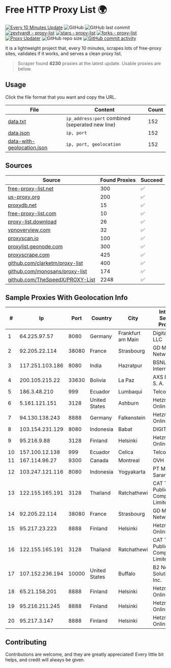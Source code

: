 
# Free HTTP Proxy List 🌍

[![Every 10 Minutes Update](https://github.com/mertguvencli/http-proxy-list/actions/workflows/main.yml/badge.svg?branch=main)](https://github.com/mertguvencli/http-proxy-list/actions/workflows/main.yml)
![GitHub](https://img.shields.io/github/license/mertguvencli/http-proxy-list)
![GitHub last commit](https://img.shields.io/github/last-commit/mertguvencli/http-proxy-list)
[![zevtyardt - proxy-list](https://img.shields.io/static/v1?label=zevtyardt&message=proxy-list&color=blue&logo=github)](https://github.com/zevtyardt/proxy-list "Go to GitHub repo")
[![stars - proxy-list](https://img.shields.io/github/stars/zevtyardt/proxy-list?style=social)](https://github.com/zevtyardt/proxy-list)
[![forks - proxy-list](https://img.shields.io/github/forks/zevtyardt/proxy-list?style=social)](https://github.com/zevtyardt/proxy-list)
[![Proxy Updater](https://github.com/zevtyardt/proxy-list/workflows/Proxy%20Updater/badge.svg)](https://github.com/zevtyardt/proxy-list/actions?query=workflow:"Proxy+Updater")
![GitHub repo size](https://img.shields.io/github/repo-size/zevtyardt/proxy-list)
[![GitHub commit activity](https://img.shields.io/github/commit-activity/m/zevtyardt/proxy-list?logo=commits)](https://github.com/zevtyardt/proxy-list/commits/main)

It is a lightweight project that, every 10 minutes, scrapes lots of free-proxy sites, validates if it works, and serves a clean proxy list.

> Scraper found **4230** proxies at the latest update. Usable proxies are below.

## Usage

Click the file format that you want and copy the URL.

|File|Content|Count|
|----|-------|-----|
|[data.txt](https://raw.githubusercontent.com/mertguvencli/http-proxy-list/main/proxy-list/data.txt)|`ip_address:port` combined (seperated new line)|152|
|[data.json](https://raw.githubusercontent.com/mertguvencli/http-proxy-list/main/proxy-list/data.json)|`ip, port`|152|
|[data-with-geolocation.json](https://raw.githubusercontent.com/mertguvencli/http-proxy-list/main/proxy-list/data-with-geolocation.json)|`ip, port, geolocation`|152|

## Sources

|Source|Found Proxies|Succeed|
|------|-------------|-------|
|[free-proxy-list.net](https://free-proxy-list.net)|300|✅|
|[us-proxy.org](https://www.us-proxy.org)|200|✅|
|[proxydb.net](http://proxydb.net)|15|✅|
|[free-proxy-list.com](https://free-proxy-list.com/?page=&port=&type%5B%5D=http&type%5B%5D=https&up_time=0&search=Search)|10|✅|
|[proxy-list.download](https://www.proxy-list.download/HTTP)|26|✅|
|[vpnoverview.com](https://vpnoverview.com/privacy/anonymous-browsing/free-proxy-servers)|32|✅|
|[proxyscan.io](https://www.proxyscan.io)|100|✅|
|[proxylist.geonode.com](https://proxylist.geonode.com/api/proxy-list?limit=300&page=1&sort_by=lastChecked&sort_type=desc&protocols=http,https)|300|✅|
|[proxyscrape.com](https://api.proxyscrape.com/v2/?request=displayproxies&protocol=http&timeout=10000&country=all&ssl=all&anonymity=all)|425|✅|
|[github.com/clarketm/proxy-list](https://raw.githubusercontent.com/clarketm/proxy-list/master/proxy-list-raw.txt)|400|✅|
|[github.com/monosans/proxy-list](https://raw.githubusercontent.com/monosans/proxy-list/main/proxies/http.txt)|174|✅|
|[github.com/TheSpeedX/PROXY-List](https://raw.githubusercontent.com/TheSpeedX/PROXY-List/master/http.txt)|2248|✅|


## Sample Proxies With Geolocation Info

|#|Ip|Port|Country|City|Internet Service Provider|
|-|--|----|-------|----|-------------------------|
|1|64.225.97.57|8080|Germany|Frankfurt am Main|DigitalOcean, LLC|
|2|92.205.22.114|38080|France|Strasbourg|GD MASS Network|
|3|117.251.103.186|8080|India|Hazratpur|BSNL Internet|
|4|200.105.215.22|33630|Bolivia|La Paz|AXS Bolivia S. A.|
|5|186.3.48.210|999|Ecuador|Lumbaqui|Telconet S.A|
|6|5.161.121.151|3128|United States|Ashburn|Hetzner Online GmbH|
|7|94.130.138.243|8888|Germany|Falkenstein|Hetzner Online GmbH|
|8|103.154.231.129|8080|Indonesia|Babat|DIGITNET|
|9|95.216.9.88|3128|Finland|Helsinki|Hetzner Online GmbH|
|10|157.100.12.138|999|Ecuador|Celica|Telconet S.A|
|11|167.114.96.27|9300|Canada|Montreal|OVH SAS|
|12|103.247.121.116|8080|Indonesia|Yogyakarta|PT Media Sarana Data|
|13|122.155.165.191|3128|Thailand|Ratchathewi|CAT Telecom Public Company Limited|
|14|92.205.22.114|38080|France|Strasbourg|GD MASS Network|
|15|95.217.23.223|8888|Finland|Helsinki|Hetzner Online GmbH|
|16|122.155.165.191|3128|Thailand|Ratchathewi|CAT Telecom Public Company Limited|
|17|107.152.236.194|10000|United States|Buffalo|B2 Net Solutions Inc.|
|18|65.21.158.201|8888|Finland|Helsinki|Hetzner Online GmbH|
|19|95.216.211.245|8888|Finland|Helsinki|Hetzner Online GmbH|
|20|95.217.3.147|8888|Finland|Helsinki|Hetzner Online GmbH|



## Contributing

Contributions are welcome, and they are greatly appreciated! Every
little bit helps, and credit will always be given.

